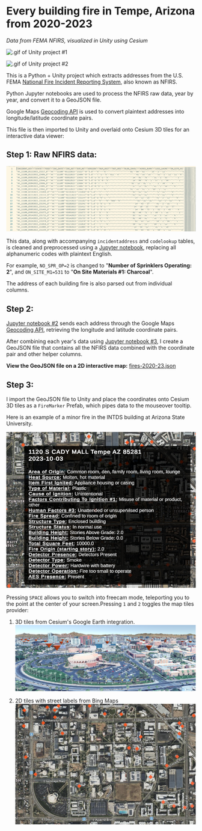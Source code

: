 # Every building fire in Tempe, Arizona from 2020-2023

*Data from FEMA NFIRS, visualized in Unity using Cesium*

![.gif of Unity project #1](./unity_recording.gif)

![.gif of Unity project #2](./unity_recording2.gif)

This is a Python + Unity project which extracts addresses from the U.S. FEMA [National Fire Incident Reporting System](https://www.usfa.fema.gov/nfirs/access-data/), also known as NFIRS.

Python Jupyter notebooks are used to process the NFIRS raw data, year by year, and convert it to a GeoJSON file.

Google Maps [Geocoding API](https://developers.google.com/maps/documentation/geocoding/overview) is used to convert plaintext addresses into longitude/latitude coordinate pairs.

This file is then imported to Unity and overlaid onto Cesium 3D tiles for an interactive data viewer:

## Step 1: Raw NFIRS data:
![Screenshot of the NFIRS data table](nfirs_raw_image.png)

This data, along with accompanying `incidentaddress` and `codelookup` tables, is cleaned and preprocessed using a [Jupyter notebook](.nfirs_data_notebooks/1_fire_data.ipynb), replacing all alphanumeric codes with plaintext English.

For example, `NO_SPR_OP=2` is changed to "**Number of Sprinklers Operating: 2**", and `ON_SITE_M1=531` to "**On Site Materials #1: Charcoal**".

The address of each building fire is also parsed out from individual columns.

## Step 2:

[Jupyter notebook #2](.nfirs_data_notebooks/2_geocode.ipynb.ipynb) sends each address through the Google Maps [Geocoding API](https://developers.google.com/maps/documentation/geocoding/overview), retrieving the longitude and latitude coordinate pairs.

After combining each year's data using [Jupyter notebook #3](.nfirs_data_notebooks/3_merge_geojson.ipynb), I create a GeoJSON file that contains all the NFIRS data combined with the coordinate pair and other helper columns.

**View the GeoJSON file on a 2D interactive map:** [fires-2020-23.json](https://github.com/alexvng/nfirs-unity-visualization/blob/02e6b9596ff596484bbc59d7a34b50621132f667/Assets/fires-2020-23.json)

## Step 3:

I import the GeoJSON file to Unity and place the coordinates onto Cesium 3D tiles as a `FireMarker` Prefab, which pipes data to the mouseover tooltip.

Here is an example of a minor fire in the INTDS building at Arizona State University.

![Example of tooltip](tooltip_img.png)

Pressing `SPACE` allows you to switch into freecam mode, teleporting you to the point at the center of your screen.Pressing `1` and `2` toggles the map tiles provider:

1. 3D tiles from Cesium's Google Earth integration.
![Example of freecam in 3D mode](3d_mode_img.png)

2. 2D tiles with street labels from Bing Maps
![Example of Bing Maps in 2D mode](2d_mode_img.png)